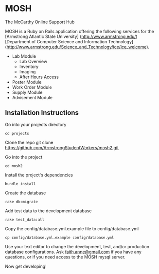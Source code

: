 # MOSH

The McCarthy Online Support Hub

MOSH is a Ruby on Rails application offering the following services for the [Armstrong Atlantic State University] (http://www.armstrong.edu/) [Department of Computer Science and Information Technology] (http://www.armstrong.edu/Science_and_Technology/ice/ice_welcome).

  + Lab Module
    - Lab Overview
    - Inventory
    - Imaging
    - After Hours Access
  + Poster Module
  + Work Order Module
  + Supply Module
  + Advisement Module

## Installation Instructions

Go into your projects directory

    cd projects

Clone the repo
    git clone https://github.com/ArmstrongStudentWorkers/mosh2.git

Go into the project

    cd mosh2

Install the project's dependencies

    bundle install

Create the database

    rake db:migrate

Add test data to the development database

    rake test_data:all

Copy the config/database.yml.example file to config/database.yml

    cp config/database.yml.example config/database.yml

Use your text editor to change the development, test, and/or production database configurations. Ask [faith.anne@gmail.com](http://github.com/faithanne) if you have any questions, or if you need access to the MOSH mysql server.

Now get developing!
